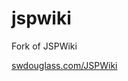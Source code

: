# jspwiki
Fork of JSPWiki

[swdouglass.com/JSPWiki](https://swdouglass.com/wiki/Wiki.jsp?page=JSPWiki)
